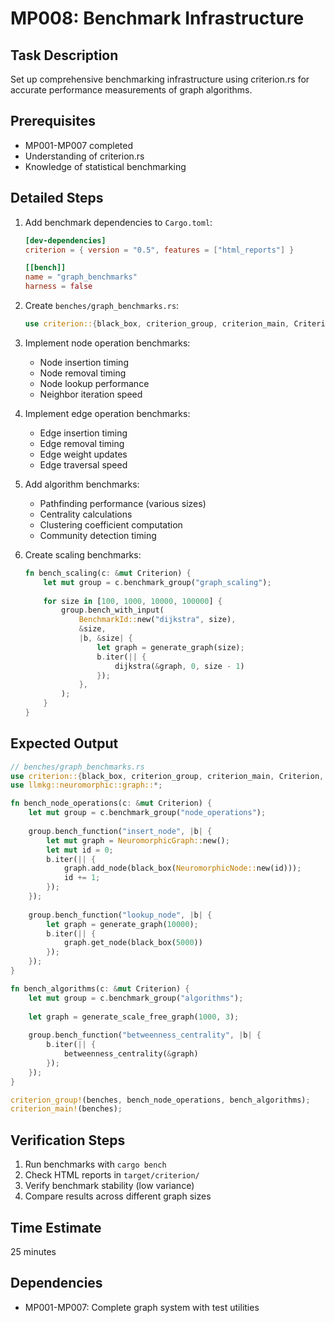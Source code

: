 # MP008: Benchmark Infrastructure

## Task Description
Set up comprehensive benchmarking infrastructure using criterion.rs for accurate performance measurements of graph algorithms.

## Prerequisites
- MP001-MP007 completed
- Understanding of criterion.rs
- Knowledge of statistical benchmarking

## Detailed Steps

1. Add benchmark dependencies to `Cargo.toml`:
   ```toml
   [dev-dependencies]
   criterion = { version = "0.5", features = ["html_reports"] }
   
   [[bench]]
   name = "graph_benchmarks"
   harness = false
   ```

2. Create `benches/graph_benchmarks.rs`:
   ```rust
   use criterion::{black_box, criterion_group, criterion_main, Criterion};
   ```

3. Implement node operation benchmarks:
   - Node insertion timing
   - Node removal timing
   - Node lookup performance
   - Neighbor iteration speed

4. Implement edge operation benchmarks:
   - Edge insertion timing
   - Edge removal timing
   - Edge weight updates
   - Edge traversal speed

5. Add algorithm benchmarks:
   - Pathfinding performance (various sizes)
   - Centrality calculations
   - Clustering coefficient computation
   - Community detection timing

6. Create scaling benchmarks:
   ```rust
   fn bench_scaling(c: &mut Criterion) {
       let mut group = c.benchmark_group("graph_scaling");
       
       for size in [100, 1000, 10000, 100000] {
           group.bench_with_input(
               BenchmarkId::new("dijkstra", size),
               &size,
               |b, &size| {
                   let graph = generate_graph(size);
                   b.iter(|| {
                       dijkstra(&graph, 0, size - 1)
                   });
               },
           );
       }
   }
   ```

## Expected Output
```rust
// benches/graph_benchmarks.rs
use criterion::{black_box, criterion_group, criterion_main, Criterion, BenchmarkId};
use llmkg::neuromorphic::graph::*;

fn bench_node_operations(c: &mut Criterion) {
    let mut group = c.benchmark_group("node_operations");
    
    group.bench_function("insert_node", |b| {
        let mut graph = NeuromorphicGraph::new();
        let mut id = 0;
        b.iter(|| {
            graph.add_node(black_box(NeuromorphicNode::new(id)));
            id += 1;
        });
    });
    
    group.bench_function("lookup_node", |b| {
        let graph = generate_graph(10000);
        b.iter(|| {
            graph.get_node(black_box(5000))
        });
    });
}

fn bench_algorithms(c: &mut Criterion) {
    let mut group = c.benchmark_group("algorithms");
    
    let graph = generate_scale_free_graph(1000, 3);
    
    group.bench_function("betweenness_centrality", |b| {
        b.iter(|| {
            betweenness_centrality(&graph)
        });
    });
}

criterion_group!(benches, bench_node_operations, bench_algorithms);
criterion_main!(benches);
```

## Verification Steps
1. Run benchmarks with `cargo bench`
2. Check HTML reports in `target/criterion/`
3. Verify benchmark stability (low variance)
4. Compare results across different graph sizes

## Time Estimate
25 minutes

## Dependencies
- MP001-MP007: Complete graph system with test utilities